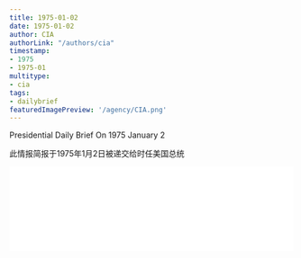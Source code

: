 ```yaml
---
title: 1975-01-02
date: 1975-01-02
author: CIA 
authorLink: "/authors/cia"
timestamp: 
- 1975
- 1975-01
multitype: 
- cia
tags: 
- dailybrief
featuredImagePreview: '/agency/CIA.png'
---
```



Presidential Daily Brief On 1975 January 2

此情报简报于1975年1月2日被递交给时任美国总统

<!--more-->





<div id="over" style="width:100%; overflow:hidden"> <iframe id="sFrame" name="sFrame" frameborder="no" border="0"  allowfullscreen marginwidth="0" scrolling="no" src = " /CIA/1975-01-02.html "  style = " position:absulute; width: 806px; top: 300;" > </iframe> </div>